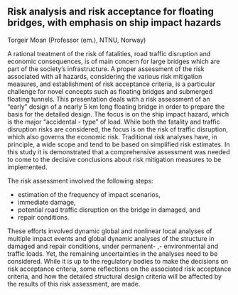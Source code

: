 ## Risk analysis and risk acceptance for floating bridges, with emphasis on ship impact hazards 
Torgeir Moan (Professor (em.), NTNU, Norway)

A rational treatment of the risk of fatalities, road traffic disruption and economic consequences, is of main concern for large bridges which are part of the society’s infrastructure. A proper assessment of the risk associated with all hazards, considering the various risk mitigation measures, and establishment of risk acceptance criteria, is a particular challenge for novel concepts such as floating bridges and submerged floating tunnels. This presentation deals with a risk assessment of an “early” design of a nearly 5 km long floating bridge in order to prepare the basis for the detailed design. The focus is on the ship impact hazard, which is the major “accidental - type” of load.  While both the fatality and traffic disruption risks are considered, the focus is on the risk of traffic disruption, which also governs the economic risk. Traditional risk analyses have, in principle, a wide scope and tend to be based on simplified risk estimates. In this study it is demonstrated that a comprehensive assessment was needed to come to the decisive conclusions about risk mitigation measures to be implemented. 

The risk assessment involved the following steps:
 
* estimation of the frequency of impact scenarios, 
* immediate damage, 
* potential road traffic disruption on the bridge in damaged, and 
* repair conditions. 

These efforts involved dynamic global and  nonlinear local analyses of multiple impact events and global dynamic analyses of the structure in damaged and repair conditions, under permanent- ,- environmental and traffic loads. Yet, the remaining uncertainties in the analyses need to be considered. While it is up to the regulatory bodies to make the decisions on risk acceptance criteria, some reflections on the associated risk acceptance criteria, and how the detailed structural design criteria will be affected by the results of this risk assessment, are made. 
